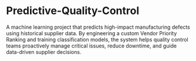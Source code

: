 # Predictive-Quality-Control
A machine learning project that predicts high-impact manufacturing defects using historical supplier data. By engineering a custom Vendor Priority Ranking and training classification models, the system helps quality control teams proactively manage critical issues, reduce downtime, and guide data-driven supplier decisions.

